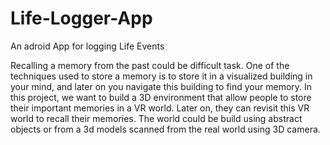 # Life-Logger-App
An adroid App for logging Life Events

Recalling a memory from the past could be difficult task. One of the techniques used to store a memory is to store it in a visualized building in your mind, and later on you navigate this building to find your memory. In this project, we want to build a 3D environment that allow people to store their important memories in a VR world. Later on, they can revisit this VR world to recall their memories. The world could be build using abstract objects or from a 3d models scanned from the real world using 3D camera.
